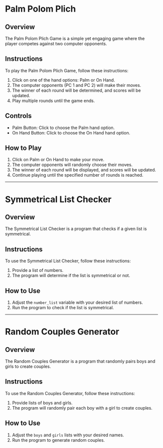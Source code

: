 # Palm Polom Plich

## Overview

The Palm Polom Plich Game is a simple yet engaging game where the player competes against two computer opponents.

## Instructions

To play the Palm Polom Plich Game, follow these instructions:

1. Click on one of the hand options: Palm or On Hand.
2. The computer opponents (PC 1 and PC 2) will make their moves.
3. The winner of each round will be determined, and scores will be updated.
4. Play multiple rounds until the game ends.

## Controls

- Palm Button: Click to choose the Palm hand option.
- On Hand Button: Click to choose the On Hand hand option.

## How to Play

1. Click on Palm or On Hand to make your move.
2. The computer opponents will randomly choose their moves.
3. The winner of each round will be displayed, and scores will be updated.
4. Continue playing until the specified number of rounds is reached.

---

# Symmetrical List Checker

## Overview

The Symmetrical List Checker is a program that checks if a given list is symmetrical.

## Instructions

To use the Symmetrical List Checker, follow these instructions:

1. Provide a list of numbers.
2. The program will determine if the list is symmetrical or not.

## How to Use

1. Adjust the `number_list` variable with your desired list of numbers.
2. Run the program to check if the list is symmetrical.

---

# Random Couples Generator

## Overview

The Random Couples Generator is a program that randomly pairs boys and girls to create couples.

## Instructions

To use the Random Couples Generator, follow these instructions:

1. Provide lists of boys and girls.
2. The program will randomly pair each boy with a girl to create couples.

## How to Use

1. Adjust the `boys` and `girls` lists with your desired names.
2. Run the program to generate random couples.
